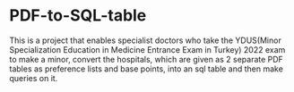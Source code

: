 # PDF-to-SQL-table
This is a project that enables specialist doctors who take the YDUS(Minor Specialization Education in Medicine Entrance Exam in Turkey) 2022 exam to make a minor, convert the hospitals, which are given as 2 separate PDF tables as preference lists and base points, into an sql table and then make queries on it.

